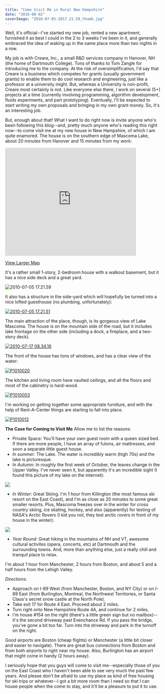 ```yaml
---
title: "Come Visit Me in Rural New Hampshire"
date: "2010-08-02"
coverImage: "2010-07-05-2017.21.59_thumb.jpg"
---
```


Well, it's official--I've started my new job, rented a new apartment, furnished it as best I could in the 2 to 3 weeks I've been in it, and generally embraced the idea of waking up in the same place more than two nights in a row.

My job is with Creare, Inc., a small R&D services company in Hanover, NH (the home of Dartmouth College). Tons of thanks to Tom Zangle for introducing me to the company. At the risk of oversimplification, I'd say that Creare is a business which competes for grants (usually government grants) to enable them to do cool research and engineering, just like a professor at a university might. But, whereas a University is non-profit, Creare most certainly is not. Like everyone else there, I work on several (5+) projects at a time (currently involving programming, algorithm development, fluids experiments, and part prototyping). Eventually, I'll be expected to start writing my own proposals and bringing in my own grant money. So, it's an interesting job.

But, enough about that! What I want to do right now is invite anyone who's been following this blog--and, pretty much anyone who's reading this right now--to come visit me at my new house in New Hampshire, of which I am quite enamored. The house is on the southern edge of Mascoma Lake, about 20 minutes from Hanover and 15 minutes from my work:

<iframe src="http://maps.google.com/maps?f=q&amp;source=s_q&amp;hl=en&amp;geocode=&amp;q=154+NH+4A+lebanon,+nh+03766&amp;sll=43.639057,-72.15168&amp;sspn=0.029878,0.076904&amp;ie=UTF8&amp;hq=&amp;hnear=154+New+Hampshire+4A,+Lebanon,+Grafton,+New+Hampshire+03766&amp;ll=43.634797,-72.165113&amp;spn=0.02988,0.076904&amp;t=h&amp;z=14&amp;output=embed" width="425" height="350" frameborder="0" marginwidth="0" marginheight="0" scrolling="no"></iframe>

[View Larger Map](http://maps.google.com/maps?f=q&source=embed&hl=en&geocode=&q=154+NH+4A+lebanon,+nh+03766&sll=43.639057,-72.15168&sspn=0.029878,0.076904&ie=UTF8&hq=&hnear=154+New+Hampshire+4A,+Lebanon,+Grafton,+New+Hampshire+03766&ll=43.634797,-72.165113&spn=0.02988,0.076904&t=h&z=14)

It's a rather small 1-story, 2-bedroom house with a walkout basement, but it has a nice side deck and a great yard.

![2010-07-05 17.21.59](images/2010-07-05-2017.21.59_thumb-300x225.jpg "2010-07-05 17.21.59")

It also has a structure in the side-yard which will hopefully be turned into a nice lofted guesthouse (no plumbing, unfortunately):

[![2010-07-05 17.21.51](images/2010-07-05-2017.21.51_thumb-300x224.jpg "2010-07-05 17.21.51")](/wp-content/uploads/2010/08/2010-07-05-2017.21.51_thumb.jpg)

The main attraction of the place, though, is its gorgeous view of Lake Mascoma. The house is on the mountain side of the road, but it includes lake frontage on the other side (including a dock, a fireplace, and a two-story deck).

[![2010-07-17 08.34.16](images/2010-07-17-2008.34.16_thumb-300x226.jpg "2010-07-17 08.34.16")](/wp-content/uploads/2010/08/2010-07-17-2008.34.16_thumb.jpg)

The front of the house has tons of windows, and has a clear view of the water:

[![P1010020](images/P1010020_thumb-225x300.jpg "P1010020")](/wp-content/uploads/2010/08/P1010020_thumb.jpg)

The kitchen and living room have vaulted ceilings, and all the floors and most of the cabinetry is hard-wood.

[![P1010003](images/P1010003_thumb-5B1-5D-300x225.jpg "P1010003")](/wp-content/uploads/2010/08/P1010003_thumb-5B1-5D.jpg)

I'm working on getting together some appropriate furniture, and with the help of Rent-A-Center things are starting to fall into place.

[![P1010012](images/P1010012_thumb-5B1-5D-225x300.jpg "P1010012")](/wp-content/uploads/2010/08/P1010012_thumb-5B1-5D.jpg)

**The Case for Coming to Visit Me** Allow me to list the reasons:

- Private Space: You'll have your own guest room with a queen sized bed. If there are more people, I have an array of futons, air mattresses, and soon a separate little guest house.
- _In summer:_ The Lake. The water is incredibly warm (high 70s) and the lake is picturesque.
- _In Autumn_: In roughly the first week of October, the leaves change in the Upper Valley. I've never seen it, but apparently it's an incredible sight (I found this picture of my lake on the internet):

[![](images/1696432589_9dcada1678.jpg)](/wp-content/uploads/2010/08/1696432589_9dcada1678.jpg)

- _In Winter_: Great Skiing. I'm 1 hour from Killington (the most famous ski resort on the East Coast), and I'm as close as 20 minutes to some great smaller resorts. Plus, Mascoma freezes over in the winter for cross country skiing, ice skating, hockey, and also (apparently) for testing of NASA's Arctic Rovers (I kid you not, they test arctic rovers in front of my house in the winter):

[![](images/05lorax.deploy2.jpg)](/wp-content/uploads/2010/08/05lorax.deploy2.jpg)

- _Year Round:_ Great hiking in the mountains of NH and VT, awesome cultural activites (opera, concerts, etc) at Dartmouth and the surrounding towns. And, more than anything else, just a really chill and tranquil place to relax.

I'm about 1 hour from Manchester, 2 hours from Boston, and about 5 and a half hours from the Lehigh Valley.

_Directions_:

- Approach on I-89 West (from Manchester, Boston, and NY City) or on I-89 East (from Burlington, Montreal, the Northwest Territories, or Santa Claus's secret snow castle at the North Pole).
- Take exit 17 for Route 4 East. Proceed about 2 miles.
- Turn right onto New Hampshire Route 4A, and continue for 2 miles.
- I'm house #154 on the right (there's a little green sign but no mailbox)--it's the second driveway past Evenchance Rd. If you pass the bridge, you've gone a bit too far. Turn into the driveway and park in the turnoff on the right.

Good airports are Boston (cheap flights) or Manchester (a little bit closer and easier to navigate). There are great bus connections from Boston and from both airports to right near my house. Also, Burlington has an airport that might come in handy (2 hours away).

I seriously hope that you guys will come to visit me--especially those of you on the East Coast who I haven't been able to see very much the past few years. And please don't be afraid to use my place as kind of free housing for ski trips or whatever--I got a bit more room than I need so that I can house people when the come to stay, and it'll be a pleasure to put it to use.
